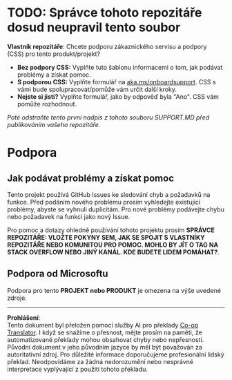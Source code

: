 <!--
CO_OP_TRANSLATOR_METADATA:
{
  "original_hash": "b7244261ee19497082edf33bcce64717",
  "translation_date": "2025-09-30T05:55:04+00:00",
  "source_file": "SUPPORT.md",
  "language_code": "cs"
}
-->
# TODO: Správce tohoto repozitáře dosud neupravil tento soubor

**Vlastník repozitáře**: Chcete podporu zákaznického servisu a podpory (CSS) pro tento produkt/projekt?

- **Bez podpory CSS:** Vyplňte tuto šablonu informacemi o tom, jak podávat problémy a získat pomoc.
- **S podporou CSS:** Vyplňte formulář na [aka.ms/onboardsupport](https://aka.ms/onboardsupport). CSS s vámi bude spolupracovat/pomůže vám určit další kroky.
- **Nejste si jisti?** Vyplňte formulář, jako by odpověď byla "Ano". CSS vám pomůže rozhodnout.

*Poté odstraňte tento první nadpis z tohoto souboru SUPPORT.MD před publikováním vašeho repozitáře.*

# Podpora

## Jak podávat problémy a získat pomoc  

Tento projekt používá GitHub Issues ke sledování chyb a požadavků na funkce. Před podáním nového problému prosím vyhledejte existující problémy, abyste se vyhnuli duplicitám. Pro nové problémy podávejte chybu nebo požadavek na funkci jako nový Issue.

Pro pomoc a dotazy ohledně používání tohoto projektu prosím **SPRÁVCE REPOZITÁŘE: VLOŽTE POKYNY SEM, 
JAK SE SPOJIT S VLASTNÍKY REPOZITÁŘE NEBO KOMUNITOU PRO POMOC. MOHLO BY JÍT O TAG NA STACK OVERFLOW NEBO JINÝ KANÁL. KDE BUDETE LIDEM POMÁHAT?**.

## Podpora od Microsoftu  

Podpora pro tento **PROJEKT nebo PRODUKT** je omezena na výše uvedené zdroje.

---

**Prohlášení**:  
Tento dokument byl přeložen pomocí služby AI pro překlady [Co-op Translator](https://github.com/Azure/co-op-translator). I když se snažíme o přesnost, mějte prosím na paměti, že automatizované překlady mohou obsahovat chyby nebo nepřesnosti. Původní dokument v jeho původním jazyce by měl být považován za autoritativní zdroj. Pro důležité informace doporučujeme profesionální lidský překlad. Neodpovídáme za žádná nedorozumění nebo nesprávné interpretace vyplývající z použití tohoto překladu.